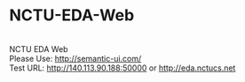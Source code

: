 # NCTU-EDA-Web
<br>NCTU EDA Web
<br>Please Use: http://semantic-ui.com/
<br>Test URL: http://140.113.90.188:50000 or http://eda.nctucs.net
